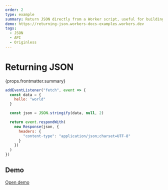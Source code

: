```yaml
---
order: 2
type: example
summary: Return JSON directly from a Worker script, useful for building APIs and middleware.
demo: https://returning-json.workers-docs-examples.workers.dev
tags:
  - JSON
  - API
  - Originless
---
```


# Returning JSON

<ContentColumn>
  <p>{props.frontmatter.summary}</p>
</ContentColumn>

```js
addEventListener("fetch", event => {
  const data = {
    hello: "world"
  }

  const json = JSON.stringify(data, null, 2)

  return event.respondWith(
    new Response(json, {
      headers: {
        "content-type": "application/json;charset=UTF-8"
      }
    })
  )
})
```

## Demo

<p><a href={props.frontmatter.demo}>Open demo</a></p>

<Demo src={props.frontmatter.demo} title={props.frontmatter.summary} height="80"/>
